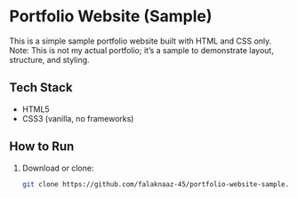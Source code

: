# Portfolio Website (Sample)

This is a simple sample portfolio website built with HTML and CSS only.  
Note: This is not my actual portfolio; it’s a sample to demonstrate layout, structure, and styling.

## Tech Stack
- HTML5
- CSS3 (vanilla, no frameworks)


## How to Run
1. Download or clone:
   ```bash
   git clone https://github.com/falaknaaz-45/portfolio-website-sample.git
